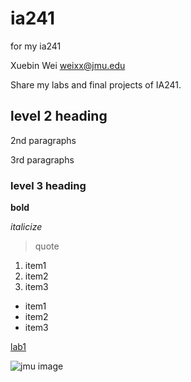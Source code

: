 # ia241
for my ia241 

Xuebin Wei
weixx@jmu.edu

Share my labs and final projects of IA241.

## level 2 heading

2nd paragraphs 

3rd paragraphs 

### level 3 heading

**bold**

*italicize*

> quote

1. item1
2. item2
3. item3

* item1
* item2
* item3

[lab1](https://github.com/xbwei/ia241/blob/main/lab1.py)

![jmu image](https://www.jmu.edu/_images/_story-rotator/full-width-images/December_20_grad_2000x666.jpg)
